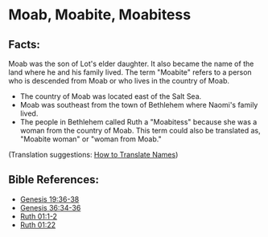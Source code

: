 # Moab, Moabite, Moabitess #

## Facts: ##

Moab was the son of Lot's elder daughter. It also became the name of the land where he and his family lived. The term "Moabite" refers to a person who is descended from Moab or who lives in the country of Moab.

* The country of Moab was located east of the Salt Sea.
* Moab was southeast from the town of Bethlehem where Naomi's family lived.
* The people in Bethlehem called Ruth a "Moabitess" because she was a woman from the country of Moab. This term could also be translated as, "Moabite woman" or "woman from Moab."

(Translation suggestions: [How to Translate Names](en/ta-vol1/translate/man/translate-names))



## Bible References: ##

* [Genesis 19:36-38](en/tn/gen/help/19/36)
* [Genesis 36:34-36](en/tn/gen/help/36/34)
* [Ruth 01:1-2](en/tn/rut/help/01/01)
* [Ruth 01:22](en/tn/rut/help/01/22)